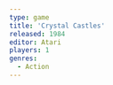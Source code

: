 ```yaml
---
type: game
title: 'Crystal Castles'
released: 1984
editor: Atari
players: 1
genres:
  - Action
---
```

